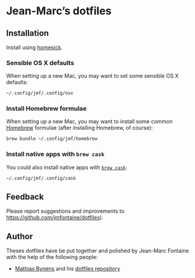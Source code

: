 # Jean-Marc’s dotfiles

## Installation

Install using [homesick](https://github.com/technicalpickles/homesick).

### Sensible OS X defaults

When setting up a new Mac, you may want to set some sensible OS X defaults:

```bash
~/.config/jmf/.config/osx
```

### Install Homebrew formulae

When setting up a new Mac, you may want to install some common [Homebrew](http://brew.sh/) formulae (after installing Homebrew, of course):

```bash
brew bundle ~/.config/jmf/homebrew
```

### Install native apps with `brew cask`

You could also install native apps with [`brew cask`](https://github.com/phinze/homebrew-cask):

```bash
~/.config/jmf/.config/cask
```

## Feedback

Please report suggestions and improvements to https://github.com/jmfontaine/dotfiles).

## Author

Theses dotfiles have be put together and polished by Jean-Marc Fontaine with the help of the following people:

* [Mathias Bynens](http://mathiasbynens.be/) and his [dotfiles repository](https://github.com/mathiasbynens/dotfiles)


